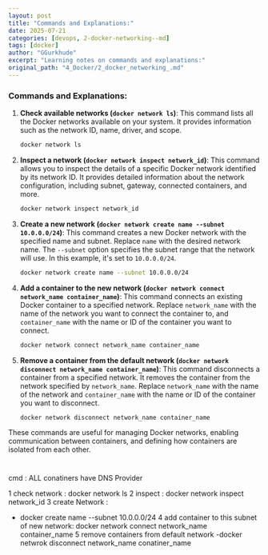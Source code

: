 ```yaml
---
layout: post
title: "Commands and Explanations:"
date: 2025-07-21
categories: [devops, 2-docker-networking--md]
tags: [docker]
author: "GGurkhude"
excerpt: "Learning notes on commands and explanations:"
original_path: "4_Docker/2_docker_networking_.md"
---
```



### Commands and Explanations:

1. **Check available networks (`docker network ls`)**:
   This command lists all the Docker networks available on your system. It provides information such as the network ID, name, driver, and scope.

    ```bash
    docker network ls
    ```

2. **Inspect a network (`docker network inspect network_id`)**:
   This command allows you to inspect the details of a specific Docker network identified by its network ID. It provides detailed information about the network configuration, including subnet, gateway, connected containers, and more.

    ```bash
    docker network inspect network_id
    ```

3. **Create a new network (`docker network create name --subnet 10.0.0.0/24`)**:
   This command creates a new Docker network with the specified name and subnet. Replace `name` with the desired network name. The `--subnet` option specifies the subnet range that the network will use. In this example, it's set to `10.0.0.0/24`.

    ```bash
    docker network create name --subnet 10.0.0.0/24
    ```

4. **Add a container to the new network (`docker network connect network_name container_name`)**:
   This command connects an existing Docker container to a specified network. Replace `network_name` with the name of the network you want to connect the container to, and `container_name` with the name or ID of the container you want to connect.

    ```bash
    docker network connect network_name container_name
    ```

5. **Remove a container from the default network (`docker network disconnect network_name container_name`)**:
   This command disconnects a container from a specified network. It removes the container from the network specified by `network_name`. Replace `network_name` with the name of the network and `container_name` with the name or ID of the container you want to disconnect.

    ```bash
    docker network disconnect network_name container_name
    ```

These commands are useful for managing Docker networks, enabling communication between containers, and defining how containers are isolated from each other.

#
cmd :
ALL conatiners have DNS Provider

1 check network : docker network ls
2 inspect : docker network inspect network_id 
3 create Network :  
- docker create name --subnet 10.0.0.0/24
4 add container to this subnet of new network:
  docker network connect network_name container_name
5 remove containers from default network
-docker netwrok disconnect network_name conatiner_name